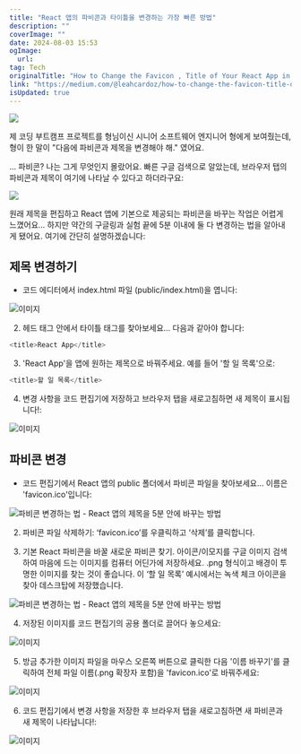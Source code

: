 ```yaml
---
title: "React 앱의 파비콘과 타이틀을 변경하는 가장 빠른 방법"
description: ""
coverImage: ""
date: 2024-08-03 15:53
ogImage: 
  url: 
tag: Tech
originalTitle: "How to Change the Favicon , Title of Your React App in 5 Minutes"
link: "https://medium.com/@leahcardoz/how-to-change-the-favicon-title-of-your-react-app-in-5-minutes-9163e023b8d2"
isUpdated: true
---
```






<img src="/assets/img/HowtoChangetheFavicon-TitleofYourReactAppin5Minutes_0.png" />

제 코딩 부트캠프 프로젝트를 형님이신 시니어 소프트웨어 엔지니어 형에게 보여줬는데, 형이 한 말이 "다음에 파비콘과 제목을 변경해야 해." 였어요.

... 파비콘? 나는 그게 무엇인지 몰랐어요. 빠른 구글 검색으로 알았는데, 브라우저 탭의 파비콘과 제목이 여기에 나타날 수 있다고 하더라구요:

<img src="/assets/img/HowtoChangetheFavicon-TitleofYourReactAppin5Minutes_1.png" />

<div class="content-ad"></div>

원래 제목을 편집하고 React 앱에 기본으로 제공되는 파비콘을 바꾸는 작업은 어렵게 느꼈어요... 하지만 약간의 구글링과 실험 끝에 5분 이내에 둘 다 변경하는 법을 알아내게 됐어요. 여기에 간단히 설명하겠습니다:

## 제목 변경하기

- 코드 에디터에서 index.html 파일 (public/index.html)을 엽니다:

![이미지](/assets/img/HowtoChangetheFavicon-TitleofYourReactAppin5Minutes_2.png)

<div class="content-ad"></div>

2. 헤드 태그 안에서 타이틀 태그를 찾아보세요… 다음과 같아야 합니다:

```js
<title>React App</title>
```

3. 'React App'을 앱에 원하는 제목으로 바꿔주세요. 예를 들어 '할 일 목록'으로:

```js
<title>할 일 목록</title>
```

<div class="content-ad"></div>

4. 변경 사항을 코드 편집기에 저장하고 브라우저 탭을 새로고침하면 새 제목이 표시됩니다!:

![이미지](/assets/img/HowtoChangetheFavicon-TitleofYourReactAppin5Minutes_3.png)

## 파비콘 변경

- 코드 편집기에서 React 앱의 public 폴더에서 파비콘 파일을 찾아보세요... 이름은 'favicon.ico'입니다:

<div class="content-ad"></div>

![파비콘 변경하는 법 - React 앱의 제목을 5분 안에 바꾸는 방법](/assets/img/HowtoChangetheFavicon-TitleofYourReactAppin5Minutes_4.png)

2. 파비콘 파일 삭제하기: ‘favicon.ico’를 우클릭하고 ‘삭제’를 클릭합니다.

3. 기본 React 파비콘을 바꿀 새로운 파비콘 찾기. 아이콘/이모지를 구글 이미지 검색하여 마음에 드는 이미지를 컴퓨터 어딘가에 저장하세요. .png 형식이고 배경이 투명한 이미지를 찾는 것이 좋습니다. 이 ‘할 일 목록’ 예시에서는 녹색 체크 아이콘을 찾아 데스크탑에 저장했습니다.

![파비콘 변경하는 법 - React 앱의 제목을 5분 안에 바꾸는 방법](/assets/img/HowtoChangetheFavicon-TitleofYourReactAppin5Minutes_5.png)

<div class="content-ad"></div>

4. 저장된 이미지를 코드 편집기의 공용 폴더로 끌어다 놓으세요:

![이미지](/assets/img/HowtoChangetheFavicon-TitleofYourReactAppin5Minutes_6.png)

5. 방금 추가한 이미지 파일을 마우스 오른쪽 버튼으로 클릭한 다음 '이름 바꾸기'를 클릭하여 전체 파일 이름(.png 확장자 포함)을 'favicon.ico'로 바꿔주세요:

![이미지](/assets/img/HowtoChangetheFavicon-TitleofYourReactAppin5Minutes_7.png)

<div class="content-ad"></div>

6. 코드 편집기에서 변경 사항을 저장한 후 브라우저 탭을 새로고침하면 새 파비콘과 새 제목이 나타납니다!:

![이미지](/assets/img/HowtoChangetheFavicon-TitleofYourReactAppin5Minutes_8.png)
